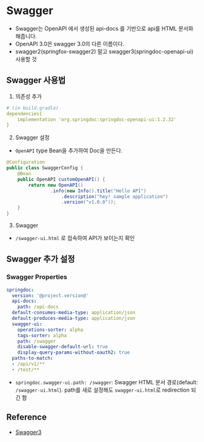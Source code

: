 # Swagger 
* Swagger는 OpenAPI 에서 생성된 api-docs 를 기반으로 api를 HTML 문서화 해줍니다. 
* OpenAPI 3.0은 swagger 3.0의 다른 이름이다. 
* swagger2(springfox-swagger2) 말고 swagger3(springdoc-openapi-ui) 사용할 것 
 
## Swagger 사용법 
1. 의존성 추가 
```yaml 
# (in build.gradle) 
dependencies{ 
	implementation 'org.springdoc:springdoc-openapi-ui:1.2.32' 
} 
``` 
2. Swagger 설정 
* `OpenAPI` type Bean을 추가하여 Doc을 만든다. 
```java 
@Configuration 
public class SwaggerConfig { 
	@Bean 
    public OpenAPI customOpenAPI() { 
        return new OpenAPI() 
                .info(new Info().title("Hello API") 
	                .description("hey! sample application") 
	                .version("v1.0.0")); 
    } 
} 
``` 
3. Swagger 
* `/swagger-ui.html` 로 접속하여 API가 보이는지 확인 
 
## Swagger 추가 설정 
### Swagger Properties 
```yml 
springdoc: 
  version: '@project.version@' 
  api-docs: 
    path: /api-docs 
  default-consumes-media-type: application/json 
  default-produces-media-type: application/json 
  swagger-ui: 
    operations-sorter: alpha 
    tags-sorter: alpha 
    path: /swagger 
    disable-swagger-default-url: true 
    display-query-params-without-oauth2: true 
  paths-to-match: 
  - /api/v1/** 
  - /test/** 
``` 
* `springdoc.swagger-ui.path: /swagger`: Swagger HTML 문서 경로(default: `/swagger-ui.html`). path를 새로 설정해도 `swagger-ui.html`로 redirection 되긴 함 
## Reference 
* [Swagger3](https://blog.jiniworld.me/83#a01-1)
